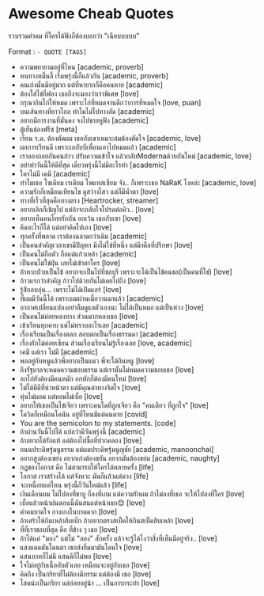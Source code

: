 # Awesome Cheab Quotes

รวบรวมคำคม ที่ใครได้ฟังก็ต้องบอกว่า "เฉียบบบบบ"

Format : `- QUOTE [TAGS]`

- ความพยายามอยู่ที่ไหน [academic, proverb]
- หนทางหมื่นลี้ เริ่มพรุ่งนี้ก็แล้วกัน [academic, proverb]
- คนเก่งนั้นมีอยู่มาก แต่ที่หายากก็คือคนหาย [academic]
- ต้องใส่ไข่กี่ฟอง เธอถึงจะมองว่าเราพิเศษ [love]
- กรุณากินไก่ให้หมด เพราะไก่ที่หมดจานดีกว่าการที่หมดใจ [love, puan]
- บนเส้นทางที่ยาวไกล ทำไมไม่ไปทางลัด [academic]
- อยากมีการงานที่มั่นคง จงไปขายหูฟัง [academic]
- ตู้เย็นช่องฟรีซ [meta]
- เรียน ร.ด. ต้องตัดผม เธอกับเขาเหมาะสมต้องตัดใจ [academic, love]
- ผลการเรียนดี เพราะเอกับบีเพื่อนเอาไปหมดแล้ว [academic]
- เราลองถอยกันคนก้าว ปรับความเข้าใจ แล้วกลับModernaด้วยกันใหม่ [academic, love]
- อย่าทำวันนี้ให้ดีที่สุด เดี๋ยวพรุ่งนี้ไม่มีอะไรทำ [academic]
- ใครไม่มี เคมี [academic]
- ทำไมเธอ โซเดียม เรเดียม โพแทสเซียม จัง.. ก็เพราะเธอ NaRaK ไงหล่ะ [academic, love]
- ความรักก็เหมือนเทียนไข ดูสว่างไสว แต่ก็มีน้ำตา [love]
- ทางที่เร็วที่สุดคือทางตรง [Heartrocker, streamer]
- อยากเลิกก็เชิญไป แต่ถ้าจะกลับใจโปรดต่อคิว.. [love]
- อยากเห็นคนไทยรักกัน ยกเว้น เธอกับเขา [love]
- คิดอะไรก็ได้ แต่อย่าคิดไปเอง [love]
- ทุกครั้งที่พลาด เราต้องฉลาดกว่าเดิม [academic]
- เป็นคนสำคัญเวลาเขามีปัญหา มึงไม่ใช่ที่หนึ่ง แต่มึงคือที่ปรึกษา [love]
- เป็นคนไม่ถือตัว ถือแต่แก้วเหล้า [academic]
- เป็นคนไม่ใช่ฝุ่น เลยไม่เข้าตาใคร [love]
- ถ้าหากป่วยเป็นไข้ อยากจะเป็นไปที่ชลบุรี เพราะจะได้เป็นไข้คนชล(เป็นคนที่ใช่) [love]
- ก้าวแรกว่าสำคัญ ก้าวไปด้วยกันไม่เคยไปถึง [love]
- รู้สึกอบอุ่น... เพราะไม่ได้เปิดแอร์ [love]
- ที่ผมมีวันนี้ได้ เพราะผมผ่านเมื่อวานมาแล้ว [academic]
- อากาศเปลี่ยนแปลงอย่าลืมดูแลตัวเองนะ ไม่ได้เป็นหมอ แต่เป็นห่วง [love]
- เป็นคนไม่ค่อยหลงทาง ส่วนมากหลงเธอ [love]
- เข้าเรียนทุกคาบ แต่ไม่ทราบอะไรเลย [academic]
- เรื่องเรียนเป็นเรื่องตลก สอบตกเป็นเรื่องธรรมดา [academic]
- เรื่องรักไม่ค่อยเซียน ส่วนเรื่องเรียนไม่รู้เรื่องเลย [love, academic]
- เคมี แต่เรา ไม่มี [academic]
- พออยู่กับหนูแล้วพี่อยากเป็นแมว พี่จะได้กินหนู [love]
- ถึงรัฐบาลจะหมดความชอบธรรม แต่เรานั้นไม่หมดความชอบเธอ [love]
- อกไก่ยังต้องมีคนหมัก อกหักก็ต้องมีคนใหม่ [love]
- ไม่ได้มีดีที่น่าหน้าตา แต่มีคุณค่าทางจิตใจ [love]
- หุ่นไม่ผอม แต่หอมไม่เบื่อ [love]
- อยากให้เธอเป็นไข่เจียว เพราะคนใดที่ถูกเจียว คือ "คนเดียว ที่ถูกใจ" [love]
- โควิดก็เหมือนโคนัน อยู่ที่ไหนมีแต่คนตาย [covid]
- You are the semicolon to my statements. [code]
- ถ้าผ่านวันนี้ไปได้ แปลว่ามีวันพรุ่งนี้ [academic]
- ถ้าอยากได้รักแท้ แค่ต้องไปซื้อที่ปากคลอง [love]
- ถนนประดิษฐ์มนูธรรม แต่ผมประดิษฐ์มนูญชัย [academic, manoonchai]
- อยากสูงต้องเขย่ง อยากเก่งต้องขยัน อยากมันต้องขย่ม [academic, naughty]
- กฎของโอกาส คือ ไม่สามารถให้ใครได้หลายครั้ง [life]
- โอกาส เราสร้างได้ แต่จังหวะ มันก็แล้วแต่ดวง [life]
- จะเหนื่อยแค่ไหน พรุ่งนี้ก็วันใหม่แล้ว [life]
- เงินเดือนผม ไม่ไปลงที่ชาบู ก็ลงที่เกม แต่ความรักผม ถ้าไม่ลงที่เธอ จะให้ไปลงที่ใคร [love]
- เบื่อแล้วหน้าฝนตอนนี้ฉันสนแต่หน้าเธอ😊 [love]
- คำคมบาดใจ กางเกงในบาดดาก [love]
- ถ้าเศร้าให้กินเหล้าสิบเป๊ก ถ้าอยากตรงสเป็คให้กินสเป็คสิบเหล้า [love]
- ที่ที่เราชอบที่สุด คือ ที่ข้าง ๆ เธอ [love]
- ถ้าได้แค่ "มอง" แต่ไม่ "ลอง" สักครั้ง แล้วจะรู้ได้ไงว่าสิ่งที่เห็นมีอยู่จริง.. [love]
- แสงแดดมันโดนตา เธอส่งยิ้มมามันโดนใจ [love]
- แสนบาทก็ไม่มี แสนดีก็ไม่พอ [love]
- ใจไม่อยู่กับเนื้อกับตัวเลย เหมือนจะอยู่กับเธอ [love]
- คิดถึง เป็นกริยาที่ไม่ต้องมีกรรม แต่ต้องมี เธอ [love]
- โสดน่ะเป็นกริยา แต่อ่อยอยู่น้า … เป็นการกระทำ [love]
